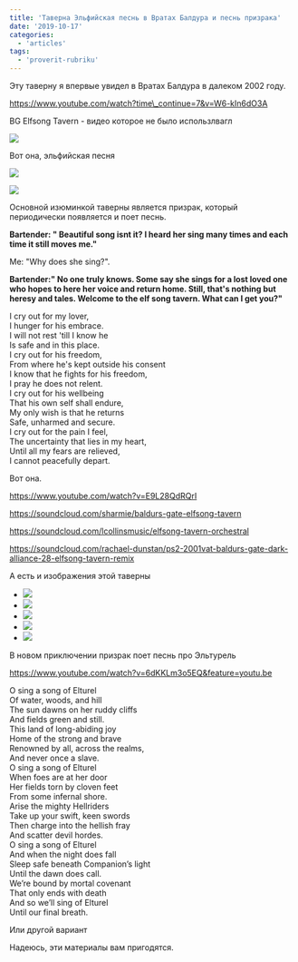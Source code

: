 ```yaml
---
title: 'Таверна Эльфийская песнь в Вратах Балдура и песнь призрака'
date: '2019-10-17'
categories:
  - 'articles'
tags:
  - 'proverit-rubriku'
---
```


Эту таверну я впервые увидел в Вратах Балдура в далеком 2002 году.

https://www.youtube.com/watch?time\_continue=7&v=W6-kIn6dO3A

BG Elfsong Tavern - видео которое не было использлвагл

![](https://cyborgsandmages.com/wp-content/uploads/2019/10/Elfsong_BG.png)

Вот она, эльфийская песня

![](https://cyborgsandmages.com/wp-content/uploads/2019/10/Elfsong_Tavern_upstairs.png)

![](https://cyborgsandmages.com/wp-content/uploads/2019/10/Elfsong_Tavern_downstairs.png)

Основной изюминкой таверны является призрак, который периодически появляется и поет песнь.

**Bartender: " Beautiful song isnt it? I heard her sing many times and each time it still moves me."**

Me: "Why does she sing?".

**Bartender:" No one truly knows. Some say she sings for a lost loved one who hopes to here her voice and return home. Still, that's nothing but heresy and tales. Welcome to the elf song tavern. What can I get you?"**

I cry out for my lover,  
I hunger for his embrace.  
I will not rest 'till I know he  
Is safe and in this place.  
I cry out for his freedom,  
From where he's kept outside his consent  
I know that he fights for his freedom,  
I pray he does not relent.  
I cry out for his wellbeing  
That his own self shall endure,  
My only wish is that he returns  
Safe, unharmed and secure.  
I cry out for the pain I feel,  
The uncertainty that lies in my heart,  
Until all my fears are relieved,  
I cannot peacefully depart.

Вот она.

https://www.youtube.com/watch?v=E9L28QdRQrI

https://soundcloud.com/sharmie/baldurs-gate-elfsong-tavern

https://soundcloud.com/lcollinsmusic/elfsong-tavern-orchestral

https://soundcloud.com/rachael-dunstan/ps2-2001vat-baldurs-gate-dark-alliance-28-elfsong-tavern-remix

А есть и изображения этой таверны

- ![](https://cyborgsandmages.com/wp-content/uploads/2019/10/sam-simmons-tavern-image-twotry.jpg)
- ![](https://cyborgsandmages.com/wp-content/uploads/2019/10/sam-simmons-tavern-image-threetry.jpg)
- ![](https://cyborgsandmages.com/wp-content/uploads/2019/10/sam-simmons-tavern-image-onetry.jpg)
- ![](https://cyborgsandmages.com/wp-content/uploads/2019/10/sam-simmons-tavern-image-fourtry.jpg)
- ![](https://cyborgsandmages.com/wp-content/uploads/2019/10/sam-simmons-tavern-image-fivetry.jpg)

В новом приключении призрак поет песнь про Эльтурель

https://www.youtube.com/watch?v=6dKKLm3o5EQ&feature=youtu.be

O sing a song of Elturel  
Of water, woods, and hill  
The sun dawns on her ruddy cliffs  
And fields green and still.  
This land of long-abiding joy  
Home of the strong and brave  
Renowned by all, across the realms,  
And never once a slave.  
O sing a song of Elturel  
When foes are at her door  
Her fields torn by cloven feet  
From some infernal shore.  
Arise the mighty Hellriders  
Take up your swift, keen swords  
Then charge into the hellish fray  
And scatter devil hordes.  
O sing a song of Elturel  
And when the night does fall  
Sleep safe beneath Companion’s light  
Until the dawn does call.  
We’re bound by mortal covenant  
That only ends with death  
And so we’ll sing of Elturel  
Until our final breath.

Или другой вариант

Надеюсь, эти материалы вам пригодятся.
